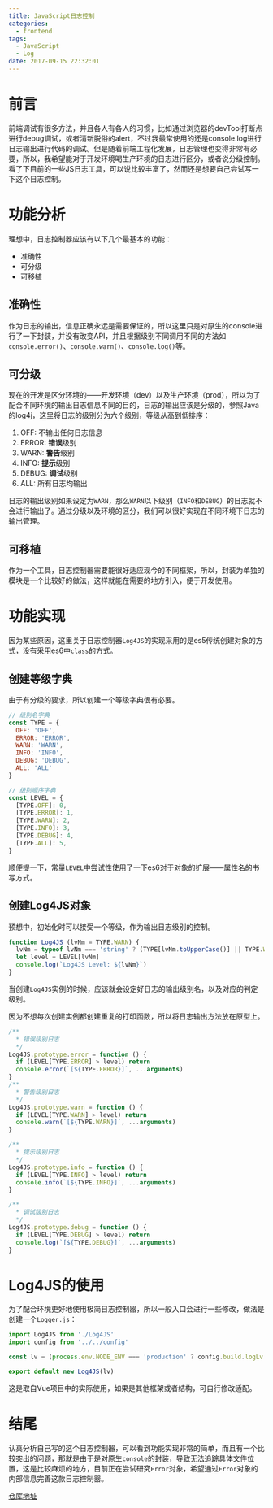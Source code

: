 ```yaml
---
title: JavaScript日志控制
categories:
  - frontend
tags:
  - JavaScript
  - Log
date: 2017-09-15 22:32:01
---
```


# 前言
前端调试有很多方法，并且各人有各人的习惯，比如通过浏览器的devTool打断点进行debug调试，或者清新脱俗的alert，不过我最常使用的还是console.log进行日志输出进行代码的调试。但是随着前端工程化发展，日志管理也变得非常有必要，所以，我希望能对于开发环境喝生产环境的日志进行区分，或者说分级控制。看了下目前的一些JS日志工具，可以说比较丰富了，然而还是想要自己尝试写一下这个日志控制。

# 功能分析
理想中，日志控制器应该有以下几个最基本的功能：

+ 准确性
+ 可分级
+ 可移植

## 准确性
作为日志的输出，信息正确永远是需要保证的，所以这里只是对原生的console进行了一下封装，并没有改变API，并且根据级别不同调用不同的方法如`console.error()`、`console.warn()`、`console.log()`等。

## 可分级
现在的开发是区分环境的——开发环境（dev）以及生产环境（prod），所以为了配合不同环境的输出日志信息不同的目的，日志的输出应该是分级的，参照Java的log4j，这里将日志的级别分为六个级别，等级从高到低排序：

1. OFF: 不输出任何日志信息
2. ERROR: **错误**级别
3. WARN: **警告**级别
4. INFO: **提示**级别
5. DEBUG: **调试**级别
6. ALL: 所有日志均输出

日志的输出级别如果设定为`WARN`，那么`WARN`以下级别（`INFO`和`DEBUG`）的日志就不会进行输出了。通过分级以及环境的区分，我们可以很好实现在不同环境下日志的输出管理。

## 可移植
作为一个工具，日志控制器需要能很好适应现今的不同框架，所以，封装为单独的模块是一个比较好的做法，这样就能在需要的地方引入，便于开发使用。

# 功能实现
因为某些原因，这里关于日志控制器`Log4JS`的实现采用的是es5传统创建对象的方式，没有采用es6中`class`的方式。

## 创建等级字典
由于有分级的要求，所以创建一个等级字典很有必要。

```javascript
// 级别名字典
const TYPE = {
  OFF: 'OFF',
  ERROR: 'ERROR',
  WARN: 'WARN',
  INFO: 'INFO',
  DEBUG: 'DEBUG',
  ALL: 'ALL'
}

// 级别顺序字典
const LEVEL = {
  [TYPE.OFF]: 0,
  [TYPE.ERROR]: 1,
  [TYPE.WARN]: 2,
  [TYPE.INFO]: 3,
  [TYPE.DEBUG]: 4,
  [TYPE.ALL]: 5,
}
```

顺便提一下，常量`LEVEL`中尝试性使用了一下es6对于对象的扩展——属性名的书写方式。

## 创建Log4JS对象
预想中，初始化时可以接受一个等级，作为输出日志级别的控制。

```javascript
function Log4JS (lvNm = TYPE.WARN) {
  lvNm = typeof lvNm === 'string' ? (TYPE[lvNm.toUpperCase()] || TYPE.WARN) : TYPE.WARN
  let level = LEVEL[lvNm]
  console.log(`Log4JS Level: ${lvNm}`)
}
```

当创建`Log4JS`实例的时候，应该就会设定好日志的输出级别名，以及对应的判定级别。

因为不想每次创建实例都创建重复的打印函数，所以将日志输出方法放在原型上。

```javascript
/**
  * 错误级别日志
  */
Log4JS.prototype.error = function () {
  if (LEVEL[TYPE.ERROR] > level) return
  console.error(`[${TYPE.ERROR}]`, ...arguments)
}
/**
  * 警告级别日志
  */
Log4JS.prototype.warn = function () {
  if (LEVEL[TYPE.WARN] > level) return
  console.warn(`[${TYPE.WARN}]`, ...arguments)
}

/**
  * 提示级别日志
  */
Log4JS.prototype.info = function () {
  if (LEVEL[TYPE.INFO] > level) return
  console.info(`[${TYPE.INFO}]`, ...arguments)
}

/**
  * 调试级别日志
  */
Log4JS.prototype.debug = function () {
  if (LEVEL[TYPE.DEBUG] > level) return
  console.log(`[${TYPE.DEBUG}]`, ...arguments)
}
```

# Log4JS的使用
为了配合环境更好地使用极简日志控制器，所以一般入口会进行一些修改，做法是创建一个`Logger.js`：

```javascript
import Log4JS from './Log4JS'
import config from '../../config'

const lv = (process.env.NODE_ENV === 'production' ? config.build.logLv : config.dev.logLv)

export default new Log4JS(lv)
```

这是取自Vue项目中的实际使用，如果是其他框架或者结构，可自行修改适配。

# 结尾
认真分析自己写的这个日志控制器，可以看到功能实现非常的简单，而且有一个比较突出的问题，那就是由于是对原生`console`的封装，导致无法追踪具体文件位置，这是比较麻烦的地方，目前正在尝试研究`Error`对象，希望通过`Error`对象的内部信息完善这款日志控制器。

[仓库地址](https://github.com/SeanWangx/Log4JS)
